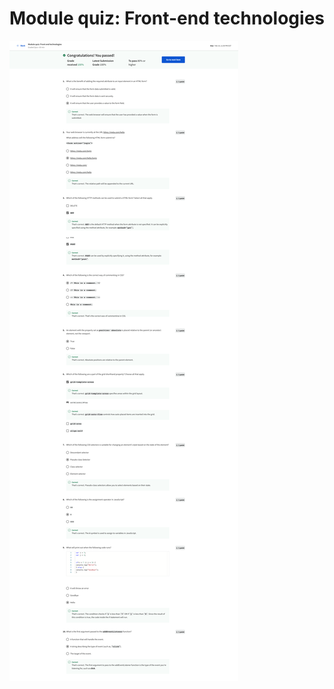 # Module quiz: Front-end technologies

![screencapture-coursera-org-learn-the-full-stack-exam-gXl1d-module-quiz-front-end-technologies-view-attempt-2023-02-12-07_56_17.png](Module%20quiz%20Front-end%20technologies%20ca1b822338b144a2ad77161f821f6a7e/screencapture-coursera-org-learn-the-full-stack-exam-gXl1d-module-quiz-front-end-technologies-view-attempt-2023-02-12-07_56_17.png)